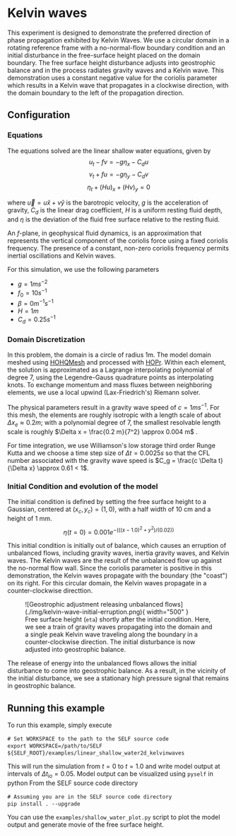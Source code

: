 # Kelvin waves
This experiment is designed to demonstrate the preferred direction of phase propagation exhibited by Kelvin Waves. We use a circular domain in a rotating reference frame with a no-normal-flow boundary condition and an initial disturbance in the free-surface height placed on the domain boundary. The free surface height disturbance adjusts into geostrophic balance and in the process radiates gravity waves and a Kelvin wave. This demonstration uses a constant negative value for the coriolis parameter which results in a Kelvin wave that propagates in a clockwise direction, with the domain boundary to the left of the propagation direction.

## Configuration

### Equations

The equations solved are the linear shallow water equations, given by
$$
    u_t - fv = -g \eta_x - C_d u
$$
$$
    v_t + fu = -g \eta_y - C_d v
$$
$$
    \eta_t + (Hu)_x + (Hv)_y = 0
$$

where $\vec{u} =  u \hat{x} + v \hat{y}$ is the barotropic velocity, $g$ is the acceleration of gravity, $C_d$ is the linear drag coefficient, $H$ is a uniform resting fluid depth, and $\eta$ is the deviation of the fluid free surface relative to the resting fluid.

An $f$-plane, in geophysical fluid dynamics, is an approximation that represents the vertical component of the coriolis force using a fixed coriolis frequency. The presence of a constant, non-zero coriolis frequency permits inertial oscillations and Kelvin waves.

For this simulation, we use the following parameters

* $g = 1 m s^{-2}$
* $f_0 = 10 s^{-1}$
* $\beta = 0 m^{-1} s^{-1}$
* $H = 1 m$
* $C_d = 0.25 s^{-1}$

### Domain Discretization
In this problem, the domain is a circle of radius 1m. The model domain meshed using [HOHQMesh](https://github.com/trixi-framework/HOHQMesh) and processed with [HOPr](https://github.com/hopr-framework/hopr). Within each element, the solution is approximated as a Lagrange interpolating polynomial of degree 7, using the Legendre-Gauss quadrature points as interpolating knots. To exchange momentum and mass fluxes between neighboring elements, we use a local upwind (Lax-Friedrich's) Riemann solver.

The physical parameters result in a gravity wave speed of $c= 1 m s^{-1}$. For this mesh, the elements are roughly isotropic with a length scale of about $\Delta x_e \approx 0.2 m$; with a polynomial degree of 7, the smallest resolvable length scale is roughly $\Delta x = \frac{0.2 m}{7^2} \approx 0.004 m$ . 

For time integration, we use Williamson's low storage third order Runge Kutta and we choose a time step size of $\Delta t = 0.0025 s$ so that the CFL number associated with the gravity wave speed is $C_g = \frac{c \Delta t}{\Delta x} \approx 0.61 < 1$.

### Initial Condition and evolution of the model
The initial condition is defined by setting the free surface height to a Gaussian, centered at $(x_c,y_c) = (1,0)$, with a half width of 10 cm and a height of 1 mm.
$$
    \eta(t=0) = 0.001e^{ -( ( (x-1.0)^2 + y^2 )/(0.02) )}
$$

This initial condition is initially out of balance, which causes an erruption of unbalanced flows, including gravity waves, inertia gravity waves, and Kelvin waves. The Kelvin waves are the result of the unbalanced flow up against the no-normal flow wall. Since the coriolis parameter is positive in this demonstration, the Kelvin waves propagate with the boundary (the "coast") on its right. For this circular domain, the Kelvin waves propagate in a counter-clockwise directtion. 

<figure markdown="span">
  ![Geostrophic adjustment releasing unbalanced flows](./img/kelvin-wave-initial-erruption.png){ width="500" }
  <figcaption>  Free surface height (<code>eta</code>) shortly after the initial condition. Here, we see a train of gravity waves propagating into the domain and a single peak Kelvin wave traveling along the boundary in a counter-clockwise direction. The initial disturbance is now adjusted into geostrophic balance.
  </figcaption>
</figure>

The release of energy into the unbalanced flows allows the initial disturbance to come into geostrophic balance. As a result, in the vicinity of the initial disturbance, we see a stationary high pressure signal that remains in geostrophic balance.




## Running this example

To run this example, simply execute

```shell
# Set WORKSPACE to the path to the SELF source code
export WORKSPACE=/path/to/SELF
${SELF_ROOT}/examples/linear_shallow_water2d_kelvinwaves
```

This will run the simulation from $t=0$ to $t=1.0$ and write model output at intervals of $Δ t_{io} = 0.05$. Model output can be visualized using `pyself` in python
From the SELF source code directory

```shell
# Assuming you are in the SELF source code directory
pip install . --upgrade
```
You can use the `examples/shallow_water_plot.py` script to plot the model output and generate movie of the free surface height.

